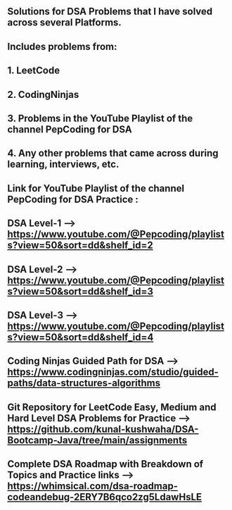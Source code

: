 ## Solutions for DSA Problems that I have solved across several Platforms.

## Includes problems from:

## 1. LeetCode

## 2. CodingNinjas

## 3. Problems in the YouTube Playlist of the channel PepCoding for DSA

## 4. Any other problems that came across during learning, interviews, etc.

## Link for YouTube Playlist of the channel PepCoding for DSA Practice :

## DSA Level-1 --> https://www.youtube.com/@Pepcoding/playlists?view=50&sort=dd&shelf_id=2

## DSA Level-2 --> https://www.youtube.com/@Pepcoding/playlists?view=50&sort=dd&shelf_id=3

## DSA Level-3 --> https://www.youtube.com/@Pepcoding/playlists?view=50&sort=dd&shelf_id=4

## Coding Ninjas Guided Path for DSA --> https://www.codingninjas.com/studio/guided-paths/data-structures-algorithms

## Git Repository for LeetCode Easy, Medium and Hard Level DSA Problems for Practice --> https://github.com/kunal-kushwaha/DSA-Bootcamp-Java/tree/main/assignments

## Complete DSA Roadmap with Breakdown of Topics and Practice links --> https://whimsical.com/dsa-roadmap-codeandebug-2ERY7B6qco2zg5LdawHsLE
